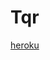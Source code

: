 # Tqr


[heroku](https://dashboard.heroku.com/new?template=https%3A%2F%2Fgithub.com%2Fkingjux%2FTqr) 
